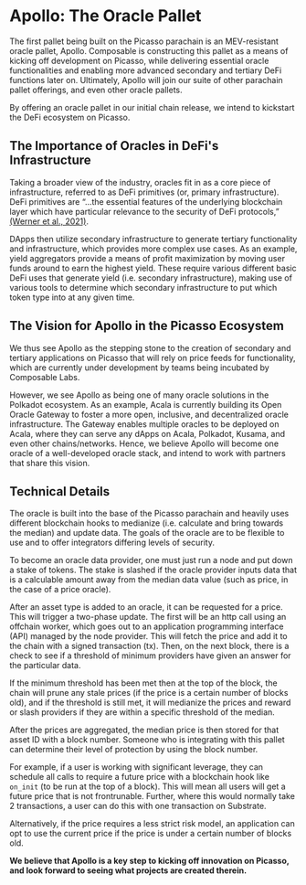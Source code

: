 # Apollo: The Oracle Pallet

The first pallet being built on the Picasso parachain is an MEV-resistant oracle 
pallet, Apollo. Composable is constructing this pallet as a means of kicking off 
development on Picasso, while delivering essential oracle functionalities and 
enabling more advanced secondary and tertiary DeFi functions later on. 
Ultimately, Apollo will join our suite of other parachain pallet offerings, and 
even other oracle pallets.

By offering an oracle pallet in our initial chain release, we intend to 
kickstart the DeFi ecosystem on Picasso.

## The Importance of Oracles in DeFi's Infrastructure

Taking a broader view of the industry, oracles fit in as a core piece of 
infrastructure, referred to as DeFi primitives (or, primary infrastructure). 
DeFi primitives are “...the essential features of the underlying blockchain 
layer which have particular relevance to the security of DeFi protocols,” 
[(Werner et al., 2021)](https://arxiv.org/pdf/2101.08778.pdf).

DApps then utilize secondary infrastructure to generate tertiary functionality 
and infrastructure, which provides more complex use cases. As an example, yield 
aggregators provide a means of profit maximization by moving user funds around 
to earn the highest yield. These require various different basic DeFi uses that 
generate yield (i.e. secondary infrastructure), making use of various tools to 
determine which secondary infrastructure to put which token type into at any 
given time.

## The Vision for Apollo in the Picasso Ecosystem

We thus see Apollo as the stepping stone to the creation of secondary and 
tertiary applications on Picasso that will rely on price feeds for 
functionality, which are currently under development by teams being incubated by 
Composable Labs.

However, we see Apollo as being one of many oracle solutions in the Polkadot 
ecosystem. As an example, Acala is currently building its Open Oracle Gateway to 
foster a more open, inclusive, and decentralized oracle infrastructure. The 
Gateway enables multiple oracles to be deployed on Acala, where they can serve 
any dApps on Acala, Polkadot, Kusama, and even other chains/networks. Hence, we 
believe Apollo will become one oracle of a well-developed oracle stack, and 
intend to work with partners that share this vision.

## Technical Details

The oracle is built into the base of the Picasso parachain and heavily uses 
different blockchain hooks to medianize (i.e. calculate and bring towards the 
median) and update data. The goals of the oracle are to be flexible to use and 
to offer integrators differing levels of security.

To become an oracle data provider, one must just run a node and put down a stake 
of tokens. The stake is slashed if the oracle provider inputs data that is a 
calculable amount away from the median data value (such as price, in the case of 
a price oracle).

After an asset type is added to an oracle, it can be requested for a price. This 
will trigger a two-phase update. The first will be an http call using an 
offchain worker, which goes out to an application programming interface (API) 
managed by the node provider. This will fetch the price and add it to the chain 
with a signed transaction (tx). Then, on the next block, there is a check to see 
if a threshold of minimum providers have given an answer for the particular 
data.

If the minimum threshold has been met then at the top of the block, the chain 
will prune any stale prices (if the price is a certain number of blocks old), 
and if the threshold is still met, it will medianize the prices and reward or 
slash providers if they are within a specific threshold of the median.  

After the prices are aggregated, the median price is then stored for that asset 
ID with a block number. Someone who is integrating with this pallet can 
determine their level of protection by using the block number.

For example, if a user is working with significant leverage, they can schedule 
all calls to require a future price with a blockchain hook like `on_init` (to be 
run at the top of a block). This will mean all users will get a future price 
that is not frontrunable. Further, where this would normally take 2 
transactions, a user can do this with one transaction on Substrate.

Alternatively, if the price requires a less strict risk model, an application 
can opt to use the current price if the price is under a certain number of 
blocks old.

**We believe that Apollo is a key step to kicking off innovation on Picasso, and 
look forward to seeing what projects are created therein.**
